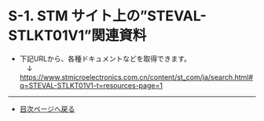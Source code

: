 # S-1. STM サイト上の”STEVAL-STLKT01V1”関連資料
* 下記URLから、各種ドキュメントなどを取得できます。  
　↓  
https://www.stmicroelectronics.com.cn/content/st_com/ja/search.html#q=STEVAL-STLKT01V1-t=resources-page=1

<hr>

* [目次ページへ戻る](../readme.md)

